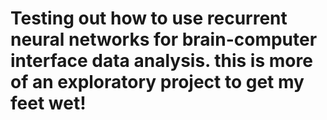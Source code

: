 # Testing out how to use recurrent neural networks for brain-computer interface data analysis. this is more of an exploratory project to get my feet wet!

